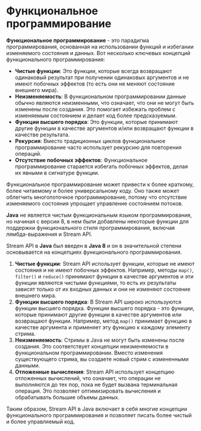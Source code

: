 # Функциональное программирование

**Функциональное программирование** - это парадигма программирования, основанная на использовании функций и избегании
изменяемого состояния и данных. Вот несколько ключевых концепций функционального программирования:

- **Чистые функции**: Это функции, которые всегда возвращают одинаковый результат при получении одинаковых аргументов и
  не имеют побочных эффектов (то есть они не меняют состояние внешнего мира).
- **Неизменяемость**: В функциональном программировании данные обычно являются неизменными, что означает, что они не
  могут быть изменены после создания. Это помогает избежать проблем с изменяемым состоянием и делает код более
  предсказуемым.
- **Функции высшего порядка**: Это функции, которые принимают другие функции в качестве аргументов и/или возвращают
  функции в качестве результата.
- **Рекурсия**: Вместо традиционных циклов функциональное программирование часто использует рекурсию для повторения
  операций.
- **Отсутствие побочных эффектов**: Функциональное программирование старается избегать побочных эффектов, делая их
  явными в сигнатуре функции.

Функциональное программирование может привести к более краткому, более читаемому и более универсальному коду. Оно также
может облегчить многопоточное программирование, потому что отсутствие изменяемого состояния упрощает управление
состоянием потоков.

**Java** не является чистым функциональным языком программирования, но начиная с версии 8, в нем были добавлены
некоторые функции для поддержки функционального стиля программирования, включая лямбда-выражения и Stream API.

Stream API в **Java** был введен в **Java 8** и он в значительной степени основывается на концепциях функционального
программирования.

1. **Чистые функции**: Stream API использует функции, которые не имеют состояния и не имеют побочных эффектов. Например,
   методы `map()`, `filter()` и `reduce()` принимают функции в качестве аргументов и эти функции являются чистыми функциями,
   то есть их результаты зависят только от их входных данных и они не изменяют состояние внешнего мира.
2. **Функции высшего порядка**: В Stream API широко используются функции высшего порядка. Функции высшего порядка - это
   функции, которые принимают другие функции в качестве аргументов или возвращают функции. Например, метод `map()`
   принимает функцию в качестве аргумента и применяет эту функцию к каждому элементу стрима.
3. **Неизменяемость**: Стримы в Java не могут быть изменены после создания. Это соответствует концепции неизменяемости в
   функциональном программировании. Вместо изменения существующего стрима, вы создаете новый стрим с измененными
   данными.
4. **Отложенные вычисления**: Stream API использует концепцию отложенных вычислений, что означает, что операции не
   выполняются до тех пор, пока не будет вызвана терминальная операция. Это позволяет оптимизировать вычисления и
   обрабатывать большие объемы данных.

Таким образом, Stream API в Java включает в себя многие концепции функционального программирования и позволяет писать
более чистый и более управляемый код.